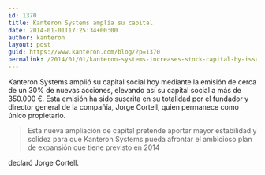 ```yaml
---
id: 1370
title: Kanteron Systems amplía su capital
date: 2014-01-01T17:25:34+00:00
author: kanteron
layout: post
guid: https://www.kanteron.com/blog/?p=1370
permalink: /2014/01/01/kanteron-systems-increases-stock-capital-by-issuing-new-stock/
---
```

Kanteron Systems amplió su capital social hoy mediante la emisión de cerca de un 30% de nuevas acciones, elevando así su capital social a más de 350.000 €. Esta emisión ha sido suscrita en su totalidad por el fundador y director general de la compañía, Jorge Cortell, quien permanece como único propietario.

> Esta nueva ampliación de capital pretende aportar mayor estabilidad y solidez para que Kanteron Systems pueda afrontar el ambicioso plan de expansión que tiene previsto en 2014

declaró Jorge Cortell.

&nbsp;